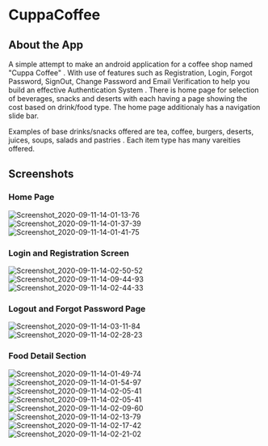 # CuppaCoffee
## About the App

A simple attempt to make an android application for a coffee shop named "Cuppa Coffee" . With use of features such as Registration, Login, Forgot Password, SignOut, Change Password and Email Verification to help you build an effective Authentication System . There is home page for selection of beverages, snacks and deserts with each having a page showing the cost based on drink/food type. The home page additionaly has a navigation slide bar.

Examples of base drinks/snacks offered are tea, coffee, burgers, deserts, juices, soups, salads and pastries . Each item type has many vareities offered.

## Screenshots

### Home Page

![Screenshot_2020-09-11-14-01-13-76](https://user-images.githubusercontent.com/68576456/92919697-c6eae580-f452-11ea-9722-bb295415857e.jpg)    ![Screenshot_2020-09-11-14-01-37-39](https://user-images.githubusercontent.com/68576456/92919699-c81c1280-f452-11ea-82de-efd66010ab01.jpg)       ![Screenshot_2020-09-11-14-01-41-75](https://user-images.githubusercontent.com/68576456/92919705-c9e5d600-f452-11ea-8400-75f211d0253b.jpg)

### Login and Registration Screen

![Screenshot_2020-09-11-14-02-50-52](https://user-images.githubusercontent.com/68576456/92921205-75902580-f455-11ea-9e7b-f3e0985d64f0.jpg)  ![Screenshot_2020-09-11-14-09-44-93](https://user-images.githubusercontent.com/68576456/92921276-98bad500-f455-11ea-8516-cc7f8d648b11.jpg)   ![Screenshot_2020-09-11-14-02-44-33](https://user-images.githubusercontent.com/68576456/92921345-b5efa380-f455-11ea-982f-dec19233b97f.jpg)

### Logout and Forgot Password Page

![Screenshot_2020-09-11-14-03-11-84](https://user-images.githubusercontent.com/68576456/92921503-f64f2180-f455-11ea-8919-028cfa8190ea.jpg)   ![Screenshot_2020-09-11-14-02-28-23](https://user-images.githubusercontent.com/68576456/92921505-f7804e80-f455-11ea-93f1-3dea332c646c.jpg)

###  Food Detail Section

![Screenshot_2020-09-11-14-01-49-74](https://user-images.githubusercontent.com/68576456/92920241-c6068380-f453-11ea-91ae-a314c93a21fd.jpg)   ![Screenshot_2020-09-11-14-01-54-97](https://user-images.githubusercontent.com/68576456/92920283-d9b1ea00-f453-11ea-9040-de1522a670da.jpg)   ![Screenshot_2020-09-11-14-02-05-41](https://user-images.githubusercontent.com/68576456/92920374-036b1100-f454-11ea-91a4-d7a842776899.jpg)  ![Screenshot_2020-09-11-14-02-05-41](https://user-images.githubusercontent.com/68576456/92920926-ec78ee80-f454-11ea-8fe9-53df11b92741.jpg)  ![Screenshot_2020-09-11-14-02-09-60](https://user-images.githubusercontent.com/68576456/92920927-ed118500-f454-11ea-8d75-d9f126edfb5d.jpg)  ![Screenshot_2020-09-11-14-02-13-79](https://user-images.githubusercontent.com/68576456/92920933-eedb4880-f454-11ea-8a5c-33f6843fb4ae.jpg)
![Screenshot_2020-09-11-14-02-17-42](https://user-images.githubusercontent.com/68576456/92920935-f00c7580-f454-11ea-9185-0588dc481726.jpg)   ![Screenshot_2020-09-11-14-02-21-02](https://user-images.githubusercontent.com/68576456/92920938-f0a50c00-f454-11ea-8e9e-6a1e037d623e.jpg)

